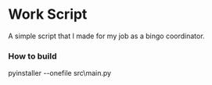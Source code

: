# Work Script
A simple script that I made for my job as a bingo coordinator. 

### How to build
pyinstaller --onefile src\main.py
